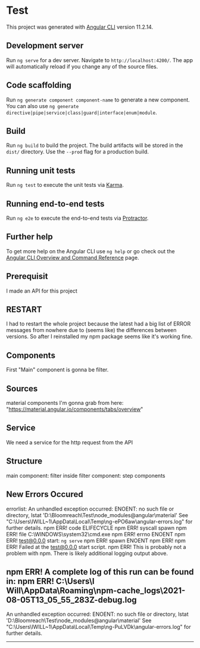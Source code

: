 # Test

This project was generated with [Angular CLI](https://github.com/angular/angular-cli) version 11.2.14.

## Development server

Run `ng serve` for a dev server. Navigate to `http://localhost:4200/`. The app will automatically reload if you change any of the source files.

## Code scaffolding

Run `ng generate component component-name` to generate a new component. You can also use `ng generate directive|pipe|service|class|guard|interface|enum|module`.

## Build

Run `ng build` to build the project. The build artifacts will be stored in the `dist/` directory. Use the `--prod` flag for a production build.

## Running unit tests

Run `ng test` to execute the unit tests via [Karma](https://karma-runner.github.io).

## Running end-to-end tests

Run `ng e2e` to execute the end-to-end tests via [Protractor](http://www.protractortest.org/).

## Further help

To get more help on the Angular CLI use `ng help` or go check out the [Angular CLI Overview and Command Reference](https://angular.io/cli) page.





## Prerequisit
I made an API for this project

## RESTART
I had to restart the whole project because the latest had a big list of ERROR messages from nowhere due to (seems like) the differences between versions. So after I reinstalled my npm package seems like it's working fine.


## Components
First "Main" component is gonna be filter.


## Sources
material components I'm gonna grab from here: "https://material.angular.io/components/tabs/overview"

## Service
We need a service for the http request from the API

## Structure
main component: filter
    inside filter component: step components


## New Errors Occured
errorlist: 
  An unhandled exception occurred: ENOENT: no such file or directory, lstat 'D:\Bloomreach\Test\node_modules\@angular\material'
  See "C:\Users\IWILL~1\AppData\Local\Temp\ng-ePO6aw\angular-errors.log" for further details.
  npm ERR! code ELIFECYCLE
  npm ERR! syscall spawn
  npm ERR! file C:\WINDOWS\system32\cmd.exe
  npm ERR! errno ENOENT
  npm ERR! test@0.0.0 start: `ng serve`
  npm ERR! spawn ENOENT
  npm ERR!
  npm ERR! Failed at the test@0.0.0 start script.
  npm ERR! This is probably not a problem with npm. There is likely additional logging output above.

  npm ERR! A complete log of this run can be found in:
  npm ERR!     C:\Users\I Will\AppData\Roaming\npm-cache\_logs\2021-08-05T13_05_55_283Z-debug.log
----------------------

  An unhandled exception occurred: ENOENT: no such file or directory, lstat 'D:\Bloomreach\Test\node_modules\@angular\material'
  See "C:\Users\IWILL~1\AppData\Local\Temp\ng-PuLVDk\angular-errors.log" for further details.

----------------------
